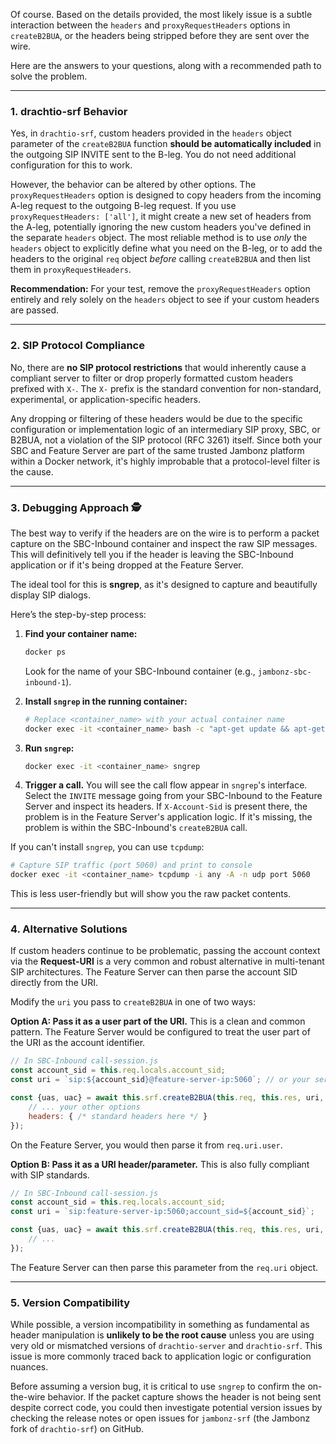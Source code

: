 Of course. Based on the details provided, the most likely issue is a subtle interaction between the `headers` and `proxyRequestHeaders` options in `createB2BUA`, or the headers being stripped before they are sent over the wire.

Here are the answers to your questions, along with a recommended path to solve the problem.

-----

### 1\. drachtio-srf Behavior

Yes, in `drachtio-srf`, custom headers provided in the `headers` object parameter of the `createB2BUA` function **should be automatically included** in the outgoing SIP INVITE sent to the B-leg. You do not need additional configuration for this to work.

However, the behavior can be altered by other options. The `proxyRequestHeaders` option is designed to copy headers from the incoming A-leg request to the outgoing B-leg request. If you use `proxyRequestHeaders: ['all']`, it might create a new set of headers from the A-leg, potentially ignoring the new custom headers you've defined in the separate `headers` object. The most reliable method is to use *only* the `headers` object to explicitly define what you need on the B-leg, or to add the headers to the original `req` object *before* calling `createB2BUA` and then list them in `proxyRequestHeaders`.

**Recommendation:** For your test, remove the `proxyRequestHeaders` option entirely and rely solely on the `headers` object to see if your custom headers are passed.

-----

### 2\. SIP Protocol Compliance

No, there are **no SIP protocol restrictions** that would inherently cause a compliant server to filter or drop properly formatted custom headers prefixed with `X-`. The `X-` prefix is the standard convention for non-standard, experimental, or application-specific headers.

Any dropping or filtering of these headers would be due to the specific configuration or implementation logic of an intermediary SIP proxy, SBC, or B2BUA, not a violation of the SIP protocol (RFC 3261) itself. Since both your SBC and Feature Server are part of the same trusted Jambonz platform within a Docker network, it's highly improbable that a protocol-level filter is the cause.

-----

### 3\. Debugging Approach 🕵️

The best way to verify if the headers are on the wire is to perform a packet capture on the SBC-Inbound container and inspect the raw SIP messages. This will definitively tell you if the header is leaving the SBC-Inbound application or if it's being dropped at the Feature Server.

The ideal tool for this is **sngrep**, as it's designed to capture and beautifully display SIP dialogs.

Here’s the step-by-step process:

1.  **Find your container name:**

    ```bash
    docker ps
    ```

    Look for the name of your SBC-Inbound container (e.g., `jambonz-sbc-inbound-1`).

2.  **Install `sngrep` in the running container:**

    ```bash
    # Replace <container_name> with your actual container name
    docker exec -it <container_name> bash -c "apt-get update && apt-get install -y sngrep"
    ```

3.  **Run `sngrep`:**

    ```bash
    docker exec -it <container_name> sngrep
    ```

4.  **Trigger a call.** You will see the call flow appear in `sngrep`'s interface. Select the `INVITE` message going from your SBC-Inbound to the Feature Server and inspect its headers. If `X-Account-Sid` is present there, the problem is in the Feature Server's application logic. If it's missing, the problem is within the SBC-Inbound's `createB2BUA` call.

If you can't install `sngrep`, you can use `tcpdump`:

```bash
# Capture SIP traffic (port 5060) and print to console
docker exec -it <container_name> tcpdump -i any -A -n udp port 5060
```

This is less user-friendly but will show you the raw packet contents.

-----

### 4\. Alternative Solutions

If custom headers continue to be problematic, passing the account context via the **Request-URI** is a very common and robust alternative in multi-tenant SIP architectures. The Feature Server can then parse the account SID directly from the URI.

Modify the `uri` you pass to `createB2BUA` in one of two ways:

**Option A: Pass it as a user part of the URI.**
This is a clean and common pattern. The Feature Server would be configured to treat the user part of the URI as the account identifier.

```javascript
// In SBC-Inbound call-session.js
const account_sid = this.req.locals.account_sid;
const uri = `sip:${account_sid}@feature-server-ip:5060`; // or your service name

const {uas, uac} = await this.srf.createB2BUA(this.req, this.res, uri, {
    // ... your other options
    headers: { /* standard headers here */ }
});
```

On the Feature Server, you would then parse it from `req.uri.user`.

**Option B: Pass it as a URI header/parameter.**
This is also fully compliant with SIP standards.

```javascript
// In SBC-Inbound call-session.js
const account_sid = this.req.locals.account_sid;
const uri = `sip:feature-server-ip:5060;account_sid=${account_sid}`;

const {uas, uac} = await this.srf.createB2BUA(this.req, this.res, uri, {
    // ...
});
```

The Feature Server can then parse this parameter from the `req.uri` object.

-----

### 5\. Version Compatibility

While possible, a version incompatibility in something as fundamental as header manipulation is **unlikely to be the root cause** unless you are using very old or mismatched versions of `drachtio-server` and `drachtio-srf`. This issue is more commonly traced back to application logic or configuration nuances.

Before assuming a version bug, it is critical to use `sngrep` to confirm the on-the-wire behavior. If the packet capture shows the header is not being sent despite correct code, you could then investigate potential version issues by checking the release notes or open issues for `jambonz-srf` (the Jambonz fork of `drachtio-srf`) on GitHub.